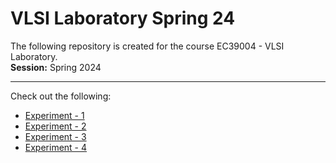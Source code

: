 # VLSI Laboratory Spring 24
The following repository is created for the course EC39004 - VLSI Laboratory. <br>
**Session:** Spring 2024
****
Check out the following:
- [Experiment - 1](/Experiment%20-%201/) <br>
- [Experiment - 2](/Experiment%20-%202/) <br>
- [Experiment - 3](/Experiment%20-%203/) <br>
- [Experiment - 4](/Experiment%20-%204/) <br>
